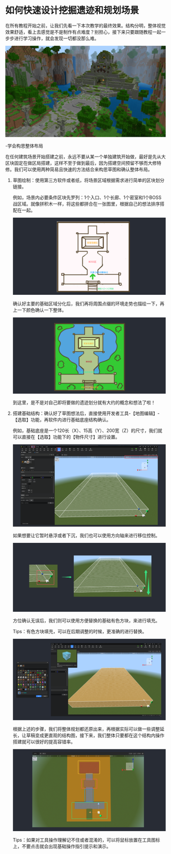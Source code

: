 # 如何快速设计挖掘遗迹和规划场景

在所有教程开始之前，让我们先看一下本次教学的最终效果。结构分明，整体视觉效果舒适，看上去感觉是不是制作有点难度？别担心，接下来只要跟随教程一起一步步进行学习操作，就会发现一切都没那么难。

![建筑与房屋的城市空拍图 低可信度描述已自动生成](./media/a56d649aff35b78372fa6d4589761d40.png)

\-学会构思整体布局

在任何建筑场景开始搭建之前，永远不要从某一个单独建筑开始做，最好是先从大区块固定在做区局搭建，这样不至于做到最后，因为搭建空间预留不够而大修特修。我们可以使用两种简易且快速的方法结合来构思草图和确认整体布局。

1. 草图绘制：使用第三方软件或者纸，将场景区域根据需求进行简单的区块划分链接。

    例如，场景内必要条件区块先罗列：1个入口、1个长廊、1个密室和1个BOSS战区域。就像拼积木一样，将这些都拼合在一张图里，根据自己的想法排序搭配在一起。

    ![](./media/b30745f4aaa05d39228c6d666efd078e.png)

    确认好主要的基础区域分化后，我们再将周围点缀的环境走势也描绘一下，再上一下颜色确认一下整体。

    ![](./media/3a7646ed1ec2df1d97fd84720c5e14b1.png)

    到这里，是不是对自己即将要做的遗迹划分就有大约的概念和想法了啦！

2. 搭建基础结构：确认好了草图想法后，直接使用开发者工具-【地图编辑】-【选取】功能，再软件内进行基础底座结构确认。

    例如，基础底座是一个120长（X）、15高（Y）、200宽（Z）的尺寸，我们就可以直接在【选取】功能下的【物件尺寸】进行设置。

    ![](./media/8e4e251f0adc0ac4844735b78222b30f.png)

    如果想要让它暂时悬浮或者下沉，我们也可以使用方向轴来进行移位控制。

    ![](./media/74de5da1f6db2869f6bd14768c6e3a07.png)

    方位确认无误后，我们则可以使用方便替换的基础有色方块，来进行填充。

    Tips：有色方块填充，可以在后期调整的时候，更准确的进行替换。

    ![](./media/972c1659581c59f7031c80153d06ddfc.png)

    根据上述的步骤，我们将整体规划都还原出来，再根据实际可以做一些调整延长，让草稿变成更直观的结构图，接下来，我们整体只要都在这个结构内操作搭建就可以很好的提高容错率。

    ![](./media/c90f2a9293f48de9ccb5a71828cd4d0b.png)

    Tips：如果对工具操作理解记不住或者混淆的，可以将鼠标放置在工具图标上，不要点击就会出现基础操作指引提示和演示。
